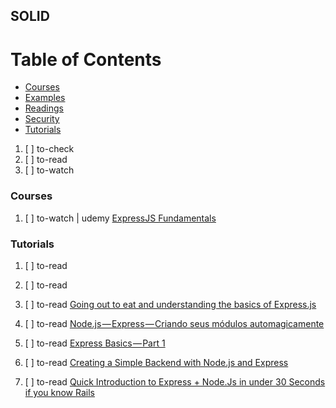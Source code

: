## SOLID

# Table of Contents
<!-- MarkdownTOC depth=4 -->
  - [Courses](#courses)
  - [Examples](#examples)
  - [Readings](#readings)
  - [Security](#security)
  - [Tutorials](#tutorials)
<!-- /MarkdownTOC -->

  1. [ ] to-check []()
  1. [ ] to-read []()
  1. [ ] to-watch []()

### Courses

  1. [ ] to-watch | udemy [ExpressJS Fundamentals](https://www.udemy.com/expressjs-fundamentals/)

### Tutorials

  1. [ ] to-read []()
  1. [ ] to-read []()
  1. [ ] to-read [Going out to eat and understanding the basics of Express.js](https://medium.freecodecamp.org/going-out-to-eat-and-understanding-the-basics-of-express-js-f034a029fb66)
  1. [ ] to-read [Node.js — Express — Criando seus módulos automagicamente](https://medium.com/@osuissa/node-js-express-criando-modulos-automagicamente-fe41401d0292)

  1. [ ] to-read [Express Basics — Part 1](https://medium.com/@daimenworrall/express-basics-part-1-ab8369919ea5)
  1. [ ] to-read [Creating a Simple Backend with Node.js and Express](https://medium.com/@GENERIC_ERROR/creating-a-simple-backend-with-node-js-and-express-b7eda9fb7d5)
  1. [ ] to-read [Quick Introduction to Express + Node.Js in under 30 Seconds if you know Rails](https://medium.com/@mchisti/quick-introduction-to-express-node-js-in-under-30-seconds-if-you-know-rails-3ed6eeb258c0)
